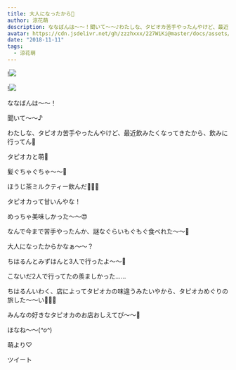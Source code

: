 ```yaml
---
title: 大人になったから🍹
author: 涼花萌
description: ななばんは〜〜！聞いて〜〜♪わたしな、タピオカ苦手やったんやけど、最近飲みたくなってきたから、飲みに行ってん💓タピオカと萌🍹髪ぐちゃぐちゃ〜〜🙈...
avatar: https://cdn.jsdelivr.net/gh/zzzhxxx/227WiKi@master/docs/assets/photo/avatar/moe.jpg
date: "2018-11-11"
tags:
  - 涼花萌
---
```


!![](https://cdn.jsdelivr.net/gh/zzzhxxx/227WiKi-image@master/blog-image/moe-2018-11-11_1.jpg)

!![](https://cdn.jsdelivr.net/gh/zzzhxxx/227WiKi-image@master/blog-image/moe-2018-11-11_2.jpg)







ななばんは〜〜！




聞いて〜〜♪




わたしな、タピオカ苦手やったんやけど、最近飲みたくなってきたから、飲みに行ってん💓







タピオカと萌🍹



髪ぐちゃぐちゃ〜〜🙈






ほうじ茶ミルクティー飲んだ💓💓💓




タピオカって甘いんやな！





めっちゃ美味しかった〜〜😍






なんで今まで苦手やったんか、謎なぐらいもぐもぐ食べれた〜〜🤗




大人になったからかなぁ〜〜？










ちはるんとみずはんと3人で行ったよ〜〜🎈






こないだ2人で行ってたの羨ましかった……








ちはるんいわく、店によってタピオカの味違うみたいやから、タピオカめぐりの旅した〜〜い💓💓💓




みんなの好きなタピオカのお店おしえてぴ〜〜🐥







ほなね〜〜(*^o^*)


萌より♡


ツイート



